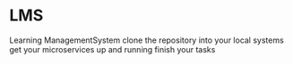 # LMS
Learning ManagementSystem
clone the repository into your local systems
get your microservices up and running 
finish your tasks 
